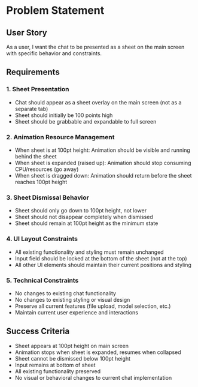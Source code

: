 # Problem Statement

## User Story
As a user, I want the chat to be presented as a sheet on the main screen with specific behavior and constraints.

## Requirements

### 1. Sheet Presentation
- Chat should appear as a sheet overlay on the main screen (not as a separate tab)
- Sheet should initially be 100 points high
- Sheet should be grabbable and expandable to full screen

### 2. Animation Resource Management
- When sheet is at 100pt height: Animation should be visible and running behind the sheet
- When sheet is expanded (raised up): Animation should stop consuming CPU/resources (go away)
- When sheet is dragged down: Animation should return before the sheet reaches 100pt height

### 3. Sheet Dismissal Behavior
- Sheet should only go down to 100pt height, not lower
- Sheet should not disappear completely when dismissed
- Sheet should remain at 100pt height as the minimum state

### 4. UI Layout Constraints
- All existing functionality and styling must remain unchanged
- Input field should be locked at the bottom of the sheet (not at the top)
- All other UI elements should maintain their current positions and styling

### 5. Technical Constraints
- No changes to existing chat functionality
- No changes to existing styling or visual design
- Preserve all current features (file upload, model selection, etc.)
- Maintain current user experience and interactions

## Success Criteria
- Sheet appears at 100pt height on main screen
- Animation stops when sheet is expanded, resumes when collapsed
- Sheet cannot be dismissed below 100pt height
- Input remains at bottom of sheet
- All existing functionality preserved
- No visual or behavioral changes to current chat implementation
